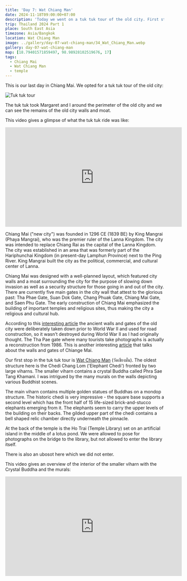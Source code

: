 ```yaml
---
title: 'Day 7: Wat Chiang Man'
date: 2024-11-18T09:00:00+07:00
description: 'Today we went on a tuk tuk tour of the old city. First stop is Wat Chiang Man, a delightful temple.'
trip: Thailand 2024 Part 1
place: South East Asia
timezone: Asia/Bangkok
location: Wat Chiang Man
image: ../gallery/day-07-wat-chiang-man/34_Wat_Chiang_Man.webp
gallery: day-07-wat-chiang-man
map: [18.79401571859497, 98.98928102519676, 17]
tags:
  - Chiang Mai
  - Wat Chiang Man
  - temple
---
```


This is our last day in Chiang Mai. We opted for a tuk tuk tour of the old city:

![Tuk tuk tour](../gallery/day-07-wat-chiang-man/01_Tuk_tuk.webp)

The tuk tuk took Margaret and I around the perimeter of the old city and we can see the remains of the old city walls and moat.

This video gives a glimpse of what the tuk tuk ride was like:

<iframe width="560" height="315" src="https://www.youtube.com/embed/6AU9IDS1aAE?si=8eU30ybfYdb-bHYY" title="YouTube video player" frameborder="0" allow="accelerometer; autoplay; clipboard-write; encrypted-media; gyroscope; picture-in-picture; web-share" referrerpolicy="strict-origin-when-cross-origin" allowfullscreen></iframe>

Chiang Mai ("new city") was founded in 1296 CE (1839 BE) by King Mangrai (Phaya Mangrai), who was the premier ruler of the Lanna Kingdom. The city was intended to replace Chiang Rai as the capital of the Lanna Kingdom. The city was established in an area that was formerly part of the Hariphunchai Kingdom (in present-day Lamphun Province) next to the Ping River. King Mangrai built the city as the political, commercial, and cultural center of Lanna.

Chiang Mai was designed with a well-planned layout, which featured city walls and a moat surrounding the city for the purpose of slowing down invasion as well as a security structure for those going in and out of the city. There are currently five main gates in the city wall that attest to the glorious past: Tha Phae Gate, Suan Dok Gate, Chang Phuak Gate, Chiang Mai Gate, and Saen Phu Gate. The early construction of Chiang Mai emphasized the building of important temples and religious sites, thus making the city a religious and cultural hub.

According to this [interesting article](http://www.bytelife.altervista.org/thapae.htm) the ancient walls and gates of the old city were deliberately taken down prior to World War II and used for road construction, so it wasn't destroyed during World War II as I had originally thought. The Tha Pae gate where many tourists take photographs is actually a reconstruction from 1986. This is another interesting [article](https://changpuakmagazine.com/en-article/WALLS-AND-GATES/300287/) that talks about the walls and gates of Chiange Mai.

Our first stop in the tuk tuk tour is [Wat Chiang Man](https://en.wikipedia.org/wiki/Wat_Chiang_Man) (วัดเชียงมั่น). The oldest structure here is the Chedi Chang Lom ('Elephant Chedi') fronted by two large viharns. The smaller viharn contains a crystal Buddha called Phra Sae Tang Khamani. I was intrigued by the many murals on the walls depicting various Buddhist scenes.

The main viharn contains multiple golden statues of Buddhas on a mondop structure. The historic chedi is very impressive - the square base supports a second level which has the front half of 15 life-sized brick-and-stucco elephants emerging from it. The elephants seem to carry the upper levels of the building on their backs. The gilded upper part of the chedi contains a bell shaped relic chamber directly underneath the pinnacle.

At the back of the temple is the Ho Trai (Temple Library) set on an artificial island in the middle of a lotus pond. We were allowed to pose for photographs on the bridge to the library, but not allowed to enter the library itself.

There is also an ubosot here which we did not enter.

This video gives an overview of the interior of the smaller viharn with the Crystal Buddha and the murals:

<iframe width="560" height="315" src="https://www.youtube.com/embed/OVlrQHTGhiw?si=D-4kKb-UDZ4do7R0" title="YouTube video player" frameborder="0" allow="accelerometer; autoplay; clipboard-write; encrypted-media; gyroscope; picture-in-picture; web-share" referrerpolicy="strict-origin-when-cross-origin" allowfullscreen></iframe>
